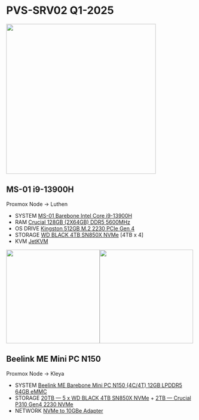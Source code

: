 # PVS-SRV02 Q1-2025

<img src="https://www.jumbo-computer.com/cdn/shop/files/800x_c0b8b4ad-b5bb-4271-abd0-2665c1cd32e8_800x.webp" width="400">

## MS-01 i9-13900H
Proxmox Node → Luthen
*   SYSTEM [MS-01 Barebone Intel Core i9-13900H](https://www.amazon.com/dp/B0CT2FPD2C)
*   RAM [Crucial 128GB (2X64GB) DDR5 5600MHz](https://www.amazon.com/dp/B0DSQMKYLN)
*   OS DRIVE [Kingston 512GB M.2 2230 PCIe Gen 4](https://www.amazon.com/dp/B0CXTQTD22)
*   STORAGE [WD BLACK 4TB SN850X NVMe](https://www.amazon.com/dp/B0B7CQ2CHH) [4TB x 4]
*   KVM [JetKVM](https://jetkvm.com/)

<img src="https://sc04.alicdn.com/kf/H68a2ecd6aaf945cb9ecb08cf95fc28a8J.png" width="250"><img src="https://sc04.alicdn.com/kf/H1d6a667ba5fc4cf29c4863756f1e9c44w.png" width="250">

## Beelink ME Mini PC N150
Proxmox Node → Kleya
*   SYSTEM [Beelink ME Barebone Mini PC N150 (4C/4T) 12GB LPDDR5 64GB eMMC](https://www.amazon.com/dp/B0F7LJ4CVN)
*   STORAGE [20TB — 5 x WD BLACK 4TB SN850X NVMe](https://www.amazon.com/dp/B0B7CQ2CHH) + [2TB — Crucial P310 Gen4 2230 NVMe](https://www.amazon.com/dp/B0D61SDZD2)
*   NETWORK [NVMe to 10GBe Adapter](https://www.amazon.com/dp/B0BWSLSK78)